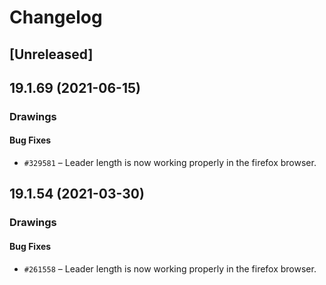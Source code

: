 # Changelog

## [Unreleased]

## 19.1.69 (2021-06-15)

### Drawings

#### Bug Fixes

- `#329581` – Leader length is now working properly in the firefox browser.

## 19.1.54 (2021-03-30)

### Drawings

#### Bug Fixes

- `#261558` – Leader length is now working properly in the firefox browser.